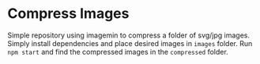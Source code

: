 # Compress Images

Simple repository using imagemin to compress a folder of svg/jpg images. Simply install dependencies and place desired images in `images` folder. Run `npm start` and find the compressed images in the `compressed` folder.